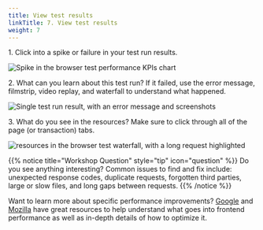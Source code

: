 ```yaml
---
title: View test results
linkTitle: 7. View test results
weight: 7
---
```



1\. Click into a spike or failure in your test run results.

![Spike in the browser test performance KPIs chart](../_img/browser-spike.png)

2\. What can you learn about this test run? If it failed, use the error message, filmstrip, video replay, and waterfall to understand what happened.

![Single test run result, with an error message and screenshots](../_img/browser-fail-result.png)

3\. What do you see in the resources? Make sure to click through all of the page (or transaction) tabs.

![resources in the browser test waterfall, with a long request highlighted](../_img/browser-resources.png)

{{% notice title="Workshop Question" style="tip" icon="question" %}}
Do you see anything interesting? Common issues to find and fix include: unexpected response codes, duplicate requests, forgotten third parties, large or slow files, and long gaps between requests.
{{% /notice %}}

Want to learn more about specific performance improvements? [Google](https://web.dev/learn/performance/welcome) and [Mozilla](https://developer.mozilla.org/en-US/docs/Web/Performance/How_browsers_work) have great resources to help understand what goes into frontend performance as well as in-depth details of how to optimize it.